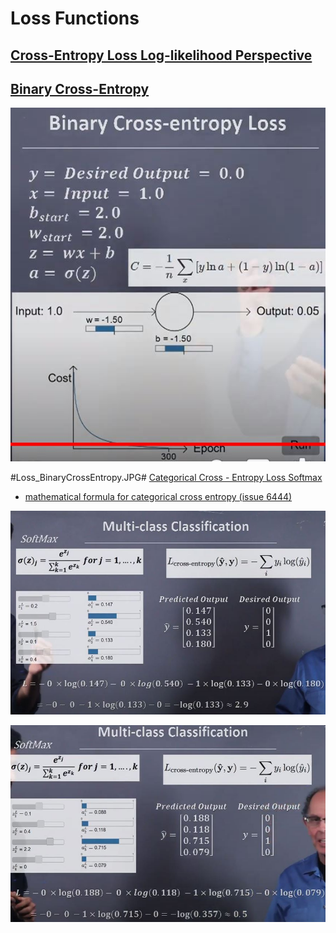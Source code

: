 # Loss Functions


## [Cross-Entropy Loss Log-likelihood Perspective](https://www.youtube.com/watch?v=6hrnMvYcKVE)

## [Binary Cross-Entropy](https://www.youtube.com/watch?v=wpPkDSMzdKo)<br>
![Loss_BinaryCrossEntropy.JPG](Loss_BinaryCrossEntropy.JPG)<br>

#Loss_BinaryCrossEntropy.JPG# [Categorical Cross - Entropy Loss Softmax](https://www.youtube.com/watch?v=bLb_Kp5Q9cw)<br>
* [mathematical formula for categorical cross entropy (issue 6444)](https://github.com/keras-team/keras/issues/6444)

![MultiClassCalssification_Loss_CatCrossEntropy.JPG](MultiClassCalssification_Loss_CatCrossEntropy.JPG)

![MultiClassCalssification_Loss_CatCrossEntropy_p2.JPG](MultiClassCalssification_Loss_CatCrossEntropy_p2.JPG)



